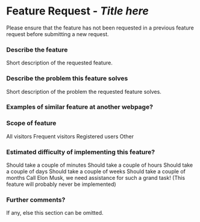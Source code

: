 # Feature Request - *Title here*
Please ensure that the feature has not been requested in a previous feature request before submitting a new request.

### Describe the feature
Short description of the requested feature.

### Describe the problem this feature solves
Short description of the problem the requested feature solves.

### Examples of similar feature at another webpage?

### Scope of feature
All visitors
Frequent visitors
Registered users
Other

### Estimated difficulty of implementing this feature?
Should take a couple of minutes
Should take a couple of hours
Should take a couple of days
Should take a couple of weeks
Should take a couple of months
Call Elon Musk, we need assistance for such a grand task! (This feature will probably never be implemented)

### Further comments?
If any, else this section can be omitted.
